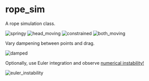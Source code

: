 # rope_sim

A rope simulation class.

![springy](https://media.giphy.com/media/hbvvXZNo0W6ZkiKgTc/giphy.gif)
![head_moving](https://media.giphy.com/media/DJLv5HVLfMpvqkcDoX/giphy.gif)
![constrained](https://media.giphy.com/media/wl56Ia4c77fSffSHWd/giphy.gif)
![both_moving](https://media.giphy.com/media/F9ZC74TZJJMYTQtj2y/giphy.gif)

Vary dampening between points and drag. 

![damped](https://media.giphy.com/media/C0dNc5XVss67AAO4Ka/giphy.gif)

Optionally, use Euler integration and observe [numerical instability!](https://en.wikipedia.org/wiki/Euler_method#/media/File:Instability_of_Euler's_method.svg)

![euler_instability](https://media.giphy.com/media/Wv3by7uBcN779ZBjJf/giphy.gif)
